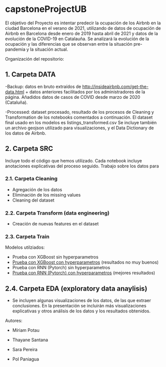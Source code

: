 # capstoneProjectUB

El objetivo del Proyecto es intentar predecir la ocupación de los Airbnb en la ciudad Barcelona en el verano de 2021, utilizando de datos de ocupación de Airbnb en Barcelona desde enero de 2019 hasta abril de 2021 y datos de la evolución de la COVID-19 en Catalauña. Se analizará la evolución de la ocupación y las diferencias que se observan entre la situación pre-pandemia y la situación actual. 

Organización del repositorio:

## 1. Carpeta DATA

-Backup: datos en bruto extraídos de http://insideairbnb.com/get-the-data.html + datos anteriores facilitados por los administradores de la página. Añadidos datos de casos de COVID desde marzo de 2020 (Cataluña).

-Processed: dataset procesado, resultado de los procesos de Cleaning y Transformation de los notebooks comentados a continuación. El dataset final usado en los modelos es listings_transformed.csv
Se incluye también un archivo geojson utilizado para visualizaciones, y el Data Dictionary de los datos de Airbnb.

## 2. Carpeta SRC

Incluye todo el código que hemos utilizado. Cada notebook incluye anotaciones explicativas del proceso seguido.
Trabajo sobre los datos para 

### 2.1. Carpeta Cleaning

 - Agregación de los datos
 - Eliminación de los missing values
 - Cleaning del dataset

### 2.2. Carpeta Transform (data engineering)
 - Creación de nuevas features en el dataset

### 2.3. Carpeta Train

Modelos utilziados:

 + Prueba con XGBoost sin hyperparametros
 + [Prueba con XGBoost con hyperparametros](src/train/XGBoost_tuned.ipynb) (resultados no muy buenos)
 + Prueba con RNN (Pytorch) sin hyperparametros
 + [Prueba con RNN (Pytorch) con hyperparametros](src/train/RNN_LSTM_tuned.ipynb) (mejores resultados)

## 2.4. Carpeta EDA (exploratory data anaylisis)

- Se incluyen algunas visualizaciones de los datos, de las que extraer conclusiones.
En la presentación se incluirán más visualizaciones explicativas y otros análisis de los datos y los resultados obtenidos. 


Autores:

+ Míriam Potau

+ Thayane Santana

+ Sara Pereira

+ Pol Paniagua
